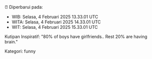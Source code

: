 ⏰ Diperbarui pada:
- WIB: Selasa, 4 Februari 2025 13.33.01 UTC
- WITA: Selasa, 4 Februari 2025 14.33.01 UTC
- WIT: Selasa, 4 Februari 2025 15.33.01 UTC

Kutipan Inspiratif:
"80% of boys have girlfriends.. Rest 20% are having brain."


Kategori: funny

